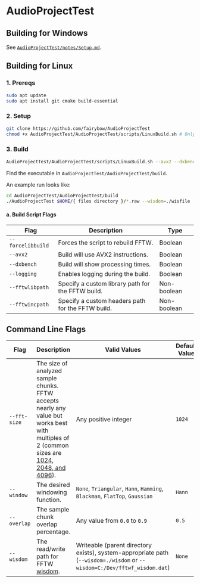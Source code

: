 # AudioProjectTest

## Building for Windows

See [`AudioProjectTest/notes/Setup.md`](AudioProjectTest/notes/Setup.md).

## Building for Linux

### 1. Prereqs

```bash
sudo apt update
sudo apt install git cmake build-essential
```

### 2. Setup

```bash
git clone https://github.com/fairybow/AudioProjectTest
chmod +x AudioProjectTest/AudioProjectTest/scripts/LinuxBuild.sh # Only needed once
```

### 3. Build

```bash
AudioProjectTest/AudioProjectTest/scripts/LinuxBuild.sh --avx2 --dxbench --logging
```

Find the executable in `AudioProjectTest/AudioProjectTest/build`.

An example run looks like:

```bash
cd AudioProjectTest/AudioProjectTest/build
./AudioProjectTest $HOME/{ files directory }/*.raw --wisdom=./wisfile
```

#### a. Build Script Flags

| **Flag** | **Description** | **Type** |
|---|---|---|
| `--forcelibbuild` | Forces the script to rebuild FFTW. | Boolean |
| `--avx2` | Build will use AVX2 instructions. | Boolean |
| `--dxbench` | Build will show processing times. | Boolean |
| `--logging` | Enables logging during the build. | Boolean |
| `--fftwlibpath` | Specify a custom library path for the FFTW build. | Non-boolean |
| `--fftwincpath` | Specify a custom headers path for the FFTW build. | Non-boolean |

## Command Line Flags

| **Flag** | **Description** | **Valid Values** | **Default Value** |
|---|---|---|---|
| `--fft-size` | The size of analyzed sample chunks. FFTW accepts nearly any value but works best with multiples of 2 (common sizes are [1024, 2048, and 4096](https://dobrian.github.io/cmp/topics/fourier-transform/1.getting-to-the-frequency-domain-theory.html)). | Any positive integer | `1024` |
| `--window` | The desired windowing function. | `None`, `Triangular`, `Hann`, `Hamming`, `Blackman`, `FlatTop`, `Gaussian` | `Hann` |
| `--overlap` | The sample chunk overlap percentage. | Any value from `0.0` to `0.9` | `0.5` |
| `--wisdom` | The read/write path for FFTW [wisdom](https://fftw.org/fftw3_doc/Words-of-Wisdom_002dSaving-Plans.html). | Writeable (parent directory exists), system-appropriate path (`--wisdom=./wisdom` or `--wisdom=C:/Dev/fftwf_wisdom.dat`) | `None` |
